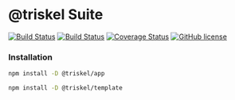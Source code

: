 # @triskel Suite

[![Build Status](https://travis-ci.org/kiltjs/triskel.svg?branch=master)](https://travis-ci.org/kiltjs/triskel)
[![Build Status](https://cloud.drone.io/api/badges/kiltjs/triskel/status.svg)](https://cloud.drone.io/kiltjs/triskel)
[![Coverage Status](https://coveralls.io/repos/github/kiltjs/triskel/badge.svg?branch=master)](https://coveralls.io/github/kiltjs/triskel?branch=master)
[![GitHub license](https://img.shields.io/badge/license-MIT-blue.svg)](LICENSE)

### Installation

``` sh
npm install -D @triskel/app

npm install -D @triskel/template
```
